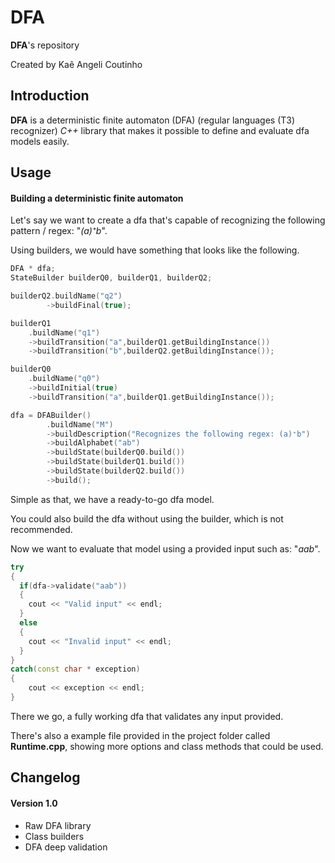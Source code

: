 # DFA

**DFA**'s repository

Created by Kaê Angeli Coutinho

## Introduction

**DFA** is a deterministic finite automaton (DFA) (regular languages (T3) recognizer) _C++_ library that makes it possible to define and evaluate dfa models easily.

## Usage

#### Building a deterministic finite automaton

Let's say we want to create a dfa that's capable of recognizing the following pattern / regex: "_(a)⁺b_".

Using builders, we would have something that looks like the following.

``` cpp
DFA * dfa;
StateBuilder builderQ0, builderQ1, builderQ2;

builderQ2.buildName("q2")
		->buildFinal(true);

builderQ1
	.buildName("q1")
	->buildTransition("a",builderQ1.getBuildingInstance())
	->buildTransition("b",builderQ2.getBuildingInstance());

builderQ0
	.buildName("q0")
	->buildInitial(true)
	->buildTransition("a",builderQ1.getBuildingInstance());

dfa = DFABuilder()
		.buildName("M")
		->buildDescription("Recognizes the following regex: (a)⁺b")
		->buildAlphabet("ab")
		->buildState(builderQ0.build())
		->buildState(builderQ1.build())
		->buildState(builderQ2.build())
		->build();
```

Simple as that, we have a ready-to-go dfa model.

You could also build the dfa without using the builder, which is not recommended.

Now we want to evaluate that model using a provided input such as: "_aab_".

``` cpp
try
{
  if(dfa->validate("aab"))
  {
    cout << "Valid input" << endl;
  }
  else
  {
    cout << "Invalid input" << endl;
  }
}
catch(const char * exception)
{
	cout << exception << endl;
}
```

There we go, a fully working dfa that validates any input provided.

There's also a example file provided in the project folder called **Runtime.cpp**, showing more options and class methods that could be used.

## Changelog

#### Version 1.0

<ul>
  <li>Raw DFA library</li>
  <li>Class builders</li>
  <li>DFA deep validation</li>
</ul>